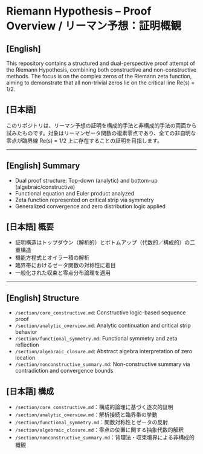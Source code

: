# Riemann Hypothesis – Proof Overview / リーマン予想：証明概観

## [English]
This repository contains a structured and dual-perspective proof attempt of the Riemann Hypothesis, combining both constructive and non-constructive methods. The focus is on the complex zeros of the Riemann zeta function, aiming to demonstrate that all non-trivial zeros lie on the critical line Re(s) = 1/2.

## [日本語]
このリポジトリは、リーマン予想の証明を構成的手法と非構成的手法の両面から試みたものです。対象はリーマンゼータ関数の複素零点であり、全ての非自明な零点が臨界線 Re(s) = 1/2 上に存在することの証明を目指します。

---

## [English] Summary
- Dual proof structure: Top-down (analytic) and bottom-up (algebraic/constructive)
- Functional equation and Euler product analyzed
- Zeta function represented on critical strip via symmetry
- Generalized convergence and zero distribution logic applied

## [日本語] 概要
- 証明構造はトップダウン（解析的）とボトムアップ（代数的／構成的）の二重構造
- 機能方程式とオイラー積の解析
- 臨界帯におけるゼータ関数の対称性に着目
- 一般化された収束と零点分布論理を適用

---

## [English] Structure
- `/section/core_constructive.md`: Constructive logic-based sequence proof
- `/section/analytic_overview.md`: Analytic continuation and critical strip behavior
- `/section/functional_symmetry.md`: Functional symmetry and zeta reflection
- `/section/algebraic_closure.md`: Abstract algebra interpretation of zero location
- `/section/nonconstructive_summary.md`: Non-constructive summary via contradiction and convergence bounds

## [日本語] 構成
- `/section/core_constructive.md`：構成的論理に基づく逐次的証明
- `/section/analytic_overview.md`：解析接続と臨界帯の挙動
- `/section/functional_symmetry.md`：関数対称性とゼータの反射
- `/section/algebraic_closure.md`：零点の位置に関する抽象代数的解釈
- `/section/nonconstructive_summary.md`：背理法・収束境界による非構成的概観
